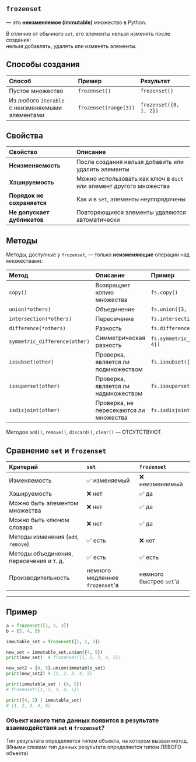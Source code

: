 ## `frozenset`

 — это **неизменяемое (immutable)** множество в Python. 

В отличие от обычного `set`, его элементы нельзя изменять после создания:  
нельзя добавлять, удалять или изменять элементы.


## Способы создания

| Способ                                              | Пример                 | Результат                 |
|:----------------------------------------------------| :--------------------- |:--------------------------|
| Пустое множество                                    | `frozenset()`          | `frozenset()`             |
| Из любого `iterable` <br>с неизменяемыми элементами | `frozenset(range(3))`  | `frozenset({0, 1, 2})`    |


## Свойства

| Свойство                    | Описание                                                           |
| :-------------------------- | :----------------------------------------------------------------- |
| **Неизменяемость**          | После создания нельзя добавить или удалить элементы                |
| **Хэшируемость**            | Можно использовать как ключ в `dict` или элемент другого множества |
| **Порядок не сохраняется**  | Как и в `set`, элементы неупорядочены                              |
| **Не допускает дубликатов** | Повторяющиеся элементы удаляются автоматически                     |



## Методы

Методы, доступные у `frozenset`, — только **неизменяющие** операции над множествами:

| Метод                         | Описание                               | Пример                            |
| :---------------------------- | :------------------------------------- | :-------------------------------- |
| `copy()`                      | Возвращает копию множества             | `fs.copy()`                       |
| `union(*others)`              | Объединение                            | `fs.union({3, 4})`                |
| `intersection(*others)`       | Пересечение                            | `fs.intersection({2, 3})`         |
| `difference(*others)`         | Разность                               | `fs.difference({1})`              |
| `symmetric_difference(other)` | Симметрическая разность                | `fs.symmetric_difference({3, 4})` |
| `issubset(other)`             | Проверка, является ли подмножеством    | `fs.issubset({1, 2, 3})`          |
| `issuperset(other)`           | Проверка, является ли надмножеством    | `fs.issuperset({1})`              |
| `isdisjoint(other)`           | Проверка, не пересекаются ли множества | `fs.isdisjoint({5, 6})`           |

Методов `add()`, `remove()`, `discard()`, `clear()` — ОТСУТСТВУЮТ.



## Сравнение `set` и `frozenset`

| Критерий                                | `set`                           | `frozenset`             |
| :-------------------------------------- |:--------------------------------|:------------------------|
| Изменяемость                            | ✅ изменяемый                    | ❌ неизменяемый          |
| Хэшируемость                            | ❌ нет                           | ✅ да                    |
| Можно быть элементом множества          | ❌ нет                           | ✅ да                    |
| Можно быть ключом словаря               | ❌ нет                           | ✅ да                    |
| Методы изменения (`add`, `remove`)      | ✅ есть                          | ❌ нет                   |
| Методы объединения, пересечения и т. д. | ✅ есть                          | ✅ есть                  |
| Производительность                      | немного медленнее `frozenset`'a | немного быстрее `set`'a |

---

## Пример

```python
a = frozenset([1, 2, 3])
b = {3, 4, 5}

immutable_set = frozenset([1, 2, 3])

new_set = immutable_set.union({4, 5})
print(new_set)  # frozenset({1, 2, 3, 4, 5})

new_set2 = {4, 5}.union(immutable_set)
print(new_set2) # {1, 2, 3, 4, 5}

print(immutable_set | {4, 5})   
# frozenset({1, 2, 3, 4, 5})

print({4, 5} | immutable_set)
# {1, 2, 3, 4, 5}

```

### Объект какого типа данных появится в результате взаимодействия `set` и `frozenset`?

Тип результата определяется типом объекта, на котором вызван метод.  
(Иными словам: тип данных результата определяется типом ЛЕВОГО объекта)